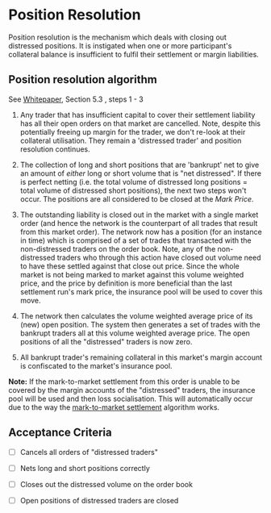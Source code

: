 # Position Resolution

Position resolution is the mechanism which deals with closing out distressed positions. It is instigated when one or more participant's collateral balance is insufficient to fulfil their settlement or margin liabilities.

## Position resolution algorithm

See [Whitepaper](../product/wikis/Whitepaper), Section 5.3 , steps 1 - 3

1. Any trader that has insufficient capital to cover their settlement liability has all their open orders on that market are cancelled. Note, despite this potentially freeing up margin for the trader, we don't re-look at their collateral utilisation. They remain a 'distressed trader' and position resolution continues.

2. The collection of long and short positions that are 'bankrupt' net to give an amount of *either* long or short volume that is "net distressed". If there is perfect netting (i.e. the total volume of distressed long positions = total volume of distressed short positions), the next two steps won't occur. The positions are all considered to be closed at the _Mark Price_.  

3. The outstanding liability is closed out in the market with a single market order (and hence the network is the counterpart of all trades that result from this market order). The network now has a position (for an instance in time) which is comprised of a set of trades that transacted with the non-distressed traders on the order book. Note, any of the non-distressed traders who through this action have closed out volume need to have these settled against that close out price. Since the whole market is not being marked to market against this volume weighted price, and the price by definition is more beneficial than the last settlement run's mark price, the insurance pool will be used to cover this move.

4. The network then calculates the volume weighted average price of its (new) open position. The system then generates a set of trades with the bankrupt traders all at this volume weighted average price. The open positions of all the "distressed" traders is now zero.

5. All bankrupt trader's remaining collateral in this market's margin account is confiscated to the market's insurance pool.

**Note:** If the mark-to-market settlement from this order is unable to be covered by the margin accounts of the "distressed" traders, the insurance pool will be used and then loss socialisation.  This will automatically occur due to the way the [mark-to-market settlement](0003-mark-to-market-settlement.md) algorithm works.

## Acceptance Criteria

* [ ] Cancels all orders of "distressed traders"
* [ ] Nets long and short positions correctly
* [ ] Closes out the distressed volume on the order book
* [ ] Open positions of distressed traders are closed

